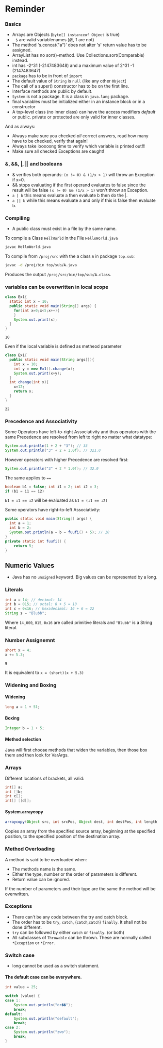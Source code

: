 
# Reminder

### Basics

  * Arrays are Objects (`byte[] instanceof Object` is true)
  * `_` `$` are valid variablenames (@, 1 are not)
  * The method 's.concat("a")' does not alter 's' return value has to be assigned.
  * ArrayList has no sort()-method. Use Collections.sort(Comparable) instead.
  * int has  -2^31 (-2147483648) and a maximum value of  2^31 -1 (2147483647)
  * `package` has to be in front of `import`
  * The default value of `String` is `null` (like any other `Object`)
  * The call of a super() constructor has to be on the first line.
  * Interface methods are public by default.
  * `System` is not a package. It is a class in `java.lang` package.
  * final variables must be initialized either in an instance block or in a constructor
  * A top-level class (no inner class) can have the access modifiers *default* or public. private or protected are only valid for inner classes.

And as always:
  * Always make sure you checked *all* correct answers, read how many have to be checked, verify that again!
  * Always take looooong time to verify which variable is printed out!!!
  * Make sure all checked Exceptions are caught!


### &, &&, |, || and booleans
  * & verifies both operands: `(x != 0) & (1/x > 1)` will throw an Exception if x=0.
  * && stops evaluating if the first operand evaluates to false since the result will be false `(x != 0) && (1/x > 1)` won't throw an Exception.
  * `a | b` this means evaluate a then evaluate b then do the |.
  * `a || b`  while this means evaluate a and only if this is false then evaluate b.

### Compiling

* A public class must exist in a file by the same name.

To compile a Class `HellWorld` in the File `HelloWorld.java`

```bash
javac HelloWorld.java
```
To compile from `/proj/src` with the a class `A` in package `top.sub`:

```bash
javac -d /proj/bin top/sub/A.java
```
Produces the output `/proj/src/bin/top/sub/A.class`.

### variables can be overwritten in local scope

```java
class Ex1{
  static int x = 10;  
  public static void main(String[] args) {
    for(int x=0;x<5;x++){
    }
    System.out.print(x);
  }
}
```
`10`

Even if the local variable is defined as metheod parameter

```java
class Ex1{
  public static void main(String args[]){
    int x = 10;
    int y = new Ex1().change(x);
    System.out.print(x+y);
  }
  int change(int x){
    x=12;
    return x;
  }
}
```
`22`

### Precedence and Associativity

Some Operators have left-to-right Associativity and thus operators with the same Precedence are resolved from left to right no matter what datatype:
```java
System.out.println(1 + 2 + "3"); // 33
System.out.println("3" + 2 + 1.0f); // 321.0
```

However operators with higher Precedence are resolved first:
```java
System.out.println("3" + 2 * 1.0f); // 32.0
```

The same applies to `==`

```java
boolean b1 = false; int i1 = 2; int i2 = 3;
if (b1 = i1 == i2)
```

`b1 = i1 == i2` will be evaluated as `b1 = (i1 == i2)`

Some operators have right-to-left Associativity:

```java
public static void main(String[] args) {
  int a = 1;
  int b = 2;
  System.out.println(a = b = fuufi() + 5); // 10
}
private static int fuufi() {
	return 5;
}
```

## Numeric Values

 * Java has no `unsigned` keyword. Big values can be represented by a long.

### Literals

```java
int a = 14; // decimal: 14
int b = 015; // octal: 8 + 5 = 13
int c = 0x16; // hexadecimal: 16 + 6 = 22
String s = "Blubb";
```

Where `14_000`, `015`, `0x16` are called primitive literals and `"Blubb"` is a String literal.

### Number Assignemnt

```java
short x = 4; 
x += 5.3;
```  
`9` 

It is equivalent to  `x = (short)(x + 5.3)`

### Widening and Boxing
#### Widening
```java
long a = 1 + 5l;
```

#### Boxing
```java
Integer b = 1 + 5;
```
#### Method selection
Java will first choose methods that widen the variables, then those box them and then look for VarArgs.

### Arrays
Different locations of brackets, all valid:
```java
int[] a;
int []b;
int c[];
int[] []d[];
```



#### System.arraycopy

```java
arraycopy(Object src, int srcPos, Object dest, int destPos, int length)
```

Copies an array from the specified source array, beginning at the specified position, to the specified position of the destination array.

### Method Overloading

A method is said to be overloaded when:

  * The methods name is the same.
  * Either the type, number or the order of parameters is different.
  * Return value can be ignored.
 
If the number of parameters and their type are the same the method will be overwritten.


### Exceptions

  * There can't be any code between the try and catch block.
  * The order has to be `try`, `catch`, (`catch`,`catch`) `finally`. It shall not be done different.
  * `try` can be followed by either `catch` or `finally`. (or both)
  * All subclasses of `Throwable` can be thrown. These are normally called  `*Exception` or `*Error`.
  
### Switch case

  * long cannot be used as a switch statement.

#### The default case can be everywhere.

```java
int value = 25;

switch (value) {
case 1:
	System.out.println("dr��");
	break;
default:
	System.out.println("default");
	break;
case 2:
	System.out.println("zwo");
	break;
}
```
